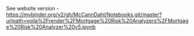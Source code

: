 See website version - https://mybinder.org/v2/gh/McCannDahl/Notebooks.git/master?urlpath=voila%2Frender%2FMortgage%20Risk%20Analyzers%2FMortgage%20Risk%20Analyzer%20v5.ipynb
